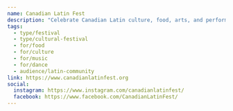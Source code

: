 ```yaml
---
name: Canadian Latin Fest
description: "Celebrate Canadian Latin culture, food, arts, and performances at this free festival. Organized by Casa Cultural Peruana, a non-profit dedicated to preserving and promoting Peruvian culture in Canada, the festival highlights the heritage and lasting contributions of Latin Canadians through live performances, dance lessons, food, and a vendor marketplace."
tags:
  - type/festival
  - type/cultural-festival
  - for/food
  - for/culture
  - for/music
  - for/dance
  - audience/latin-community
link: https://www.canadianlatinfest.org
social:
  instagram: https://www.instagram.com/canadianlatinfest/
  facebook: https://www.facebook.com/CanadianLatinFest/
---
```


